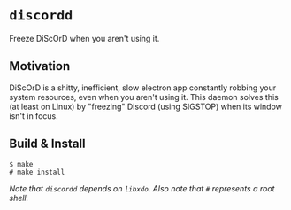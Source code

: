 # `discordd`

Freeze DiScOrD when you aren't using it.

## Motivation

DiScOrD is a shitty, inefficient, slow electron app constantly robbing your system resources, even when you aren't using it. This daemon solves this (at least on Linux) by "freezing" Discord (using SIGSTOP) when its window isn't in focus.

## Build & Install

```
$ make
# make install

```
*Note that `discordd` depends on `libxdo`.*
*Also note that `#` represents a root shell.*